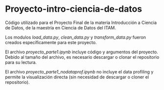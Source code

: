 # Proyecto-intro-ciencia-de-datos

Código utilizado para el Proyecto Final de la materia Introducción a Ciencia de Datos, de la maestría en Ciencia de Datos del ITAM.

Los modulos *load_data.py*, *clean_data.py* y *transform_data.py* fueron creados específicamente para este proyecto.

El archivo *proyecto_parte1.ipynb* incluye código y argumentos del proyecto. Debido al tamaño del archivo, es necesario descargar o clonar el repositorio para su lectura.

El archivo *proyecto_parte1_nodataprof.ipynb* no incluye el data profiling y permite la visualización directa (sin necesidad de descargar o cloner el repositorio).


